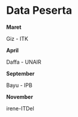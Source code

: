 # Data Peserta

**Maret**

Giz - ITK

**April**

Daffa - UNAIR

**September**

Bayu - IPB

**November**

irene-ITDel
